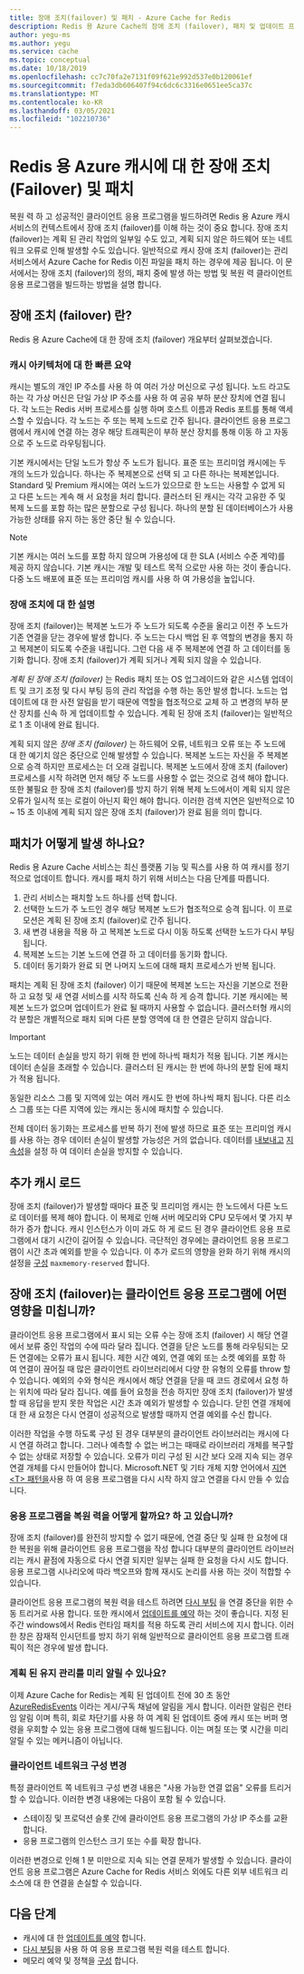 ```yaml
---
title: 장애 조치(failover) 및 패치 - Azure Cache for Redis
description: Redis 용 Azure Cache의 장애 조치 (failover), 패치 및 업데이트 프로세스에 대해 알아봅니다.
author: yegu-ms
ms.author: yegu
ms.service: cache
ms.topic: conceptual
ms.date: 10/18/2019
ms.openlocfilehash: cc7c70fa2e7131f09f621e992d537e0b120061ef
ms.sourcegitcommit: f7eda3db606407f94c6dc6c3316e0651ee5ca37c
ms.translationtype: MT
ms.contentlocale: ko-KR
ms.lasthandoff: 03/05/2021
ms.locfileid: "102210736"
---
```

# <a name="failover-and-patching-for-azure-cache-for-redis"></a>Redis 용 Azure 캐시에 대 한 장애 조치 (Failover) 및 패치

복원 력 하 고 성공적인 클라이언트 응용 프로그램을 빌드하려면 Redis 용 Azure 캐시 서비스의 컨텍스트에서 장애 조치 (failover)를 이해 하는 것이 중요 합니다. 장애 조치 (failover)는 계획 된 관리 작업의 일부일 수도 있고, 계획 되지 않은 하드웨어 또는 네트워크 오류로 인해 발생할 수도 있습니다. 일반적으로 캐시 장애 조치 (failover)는 관리 서비스에서 Azure Cache for Redis 이진 파일을 패치 하는 경우에 제공 됩니다. 이 문서에서는 장애 조치 (failover)의 정의, 패치 중에 발생 하는 방법 및 복원 력 클라이언트 응용 프로그램을 빌드하는 방법을 설명 합니다.

## <a name="what-is-a-failover"></a>장애 조치 (failover) 란?

Redis 용 Azure Cache에 대 한 장애 조치 (failover) 개요부터 살펴보겠습니다.

### <a name="a-quick-summary-of-cache-architecture"></a>캐시 아키텍처에 대 한 빠른 요약

캐시는 별도의 개인 IP 주소를 사용 하 여 여러 가상 머신으로 구성 됩니다. 노드 라고도 하는 각 가상 머신은 단일 가상 IP 주소를 사용 하 여 공유 부하 분산 장치에 연결 됩니다. 각 노드는 Redis 서버 프로세스를 실행 하며 호스트 이름과 Redis 포트를 통해 액세스할 수 있습니다. 각 노드는 주 또는 복제 노드로 간주 됩니다. 클라이언트 응용 프로그램에서 캐시에 연결 하는 경우 해당 트래픽은이 부하 분산 장치를 통해 이동 하 고 자동으로 주 노드로 라우팅됩니다.

기본 캐시에서는 단일 노드가 항상 주 노드가 됩니다. 표준 또는 프리미엄 캐시에는 두 개의 노드가 있습니다. 하나는 주 복제본으로 선택 되 고 다른 하나는 복제본입니다. Standard 및 Premium 캐시에는 여러 노드가 있으므로 한 노드는 사용할 수 없게 되 고 다른 노드는 계속 해 서 요청을 처리 합니다. 클러스터 된 캐시는 각각 고유한 주 및 복제 노드를 포함 하는 많은 분할으로 구성 됩니다. 하나의 분할 된 데이터베이스가 사용 가능한 상태를 유지 하는 동안 중단 될 수 있습니다.

> [!NOTE]
> 기본 캐시는 여러 노드를 포함 하지 않으며 가용성에 대 한 SLA (서비스 수준 계약)를 제공 하지 않습니다. 기본 캐시는 개발 및 테스트 목적 으로만 사용 하는 것이 좋습니다. 다중 노드 배포에 표준 또는 프리미엄 캐시를 사용 하 여 가용성을 높입니다.

### <a name="explanation-of-a-failover"></a>장애 조치에 대 한 설명

장애 조치 (failover)는 복제본 노드가 주 노드가 되도록 수준을 올리고 이전 주 노드가 기존 연결을 닫는 경우에 발생 합니다. 주 노드는 다시 백업 된 후 역할의 변경을 통지 하 고 복제본이 되도록 수준을 내립니다. 그런 다음 새 주 복제본에 연결 하 고 데이터를 동기화 합니다. 장애 조치 (failover)가 계획 되거나 계획 되지 않을 수 있습니다.

*계획 된 장애 조치 (failover)* 는 Redis 패치 또는 OS 업그레이드와 같은 시스템 업데이트 및 크기 조정 및 다시 부팅 등의 관리 작업을 수행 하는 동안 발생 합니다. 노드는 업데이트에 대 한 사전 알림을 받기 때문에 역할을 협조적으로 교체 하 고 변경의 부하 분산 장치를 신속 하 게 업데이트할 수 있습니다. 계획 된 장애 조치 (failover)는 일반적으로 1 초 이내에 완료 됩니다.

계획 되지 않은 *장애 조치 (failover)* 는 하드웨어 오류, 네트워크 오류 또는 주 노드에 대 한 예기치 않은 중단으로 인해 발생할 수 있습니다. 복제본 노드는 자신을 주 복제본으로 승격 하지만 프로세스는 더 오래 걸립니다. 복제본 노드에서 장애 조치 (failover) 프로세스를 시작 하려면 먼저 해당 주 노드를 사용할 수 없는 것으로 검색 해야 합니다. 또한 불필요 한 장애 조치 (failover)를 방지 하기 위해 복제 노드에서이 계획 되지 않은 오류가 일시적 또는 로컬이 아닌지 확인 해야 합니다. 이러한 검색 지연은 일반적으로 10 ~ 15 초 이내에 계획 되지 않은 장애 조치 (failover)가 완료 됨을 의미 합니다.

## <a name="how-does-patching-occur"></a>패치가 어떻게 발생 하나요?

Redis 용 Azure Cache 서비스는 최신 플랫폼 기능 및 픽스를 사용 하 여 캐시를 정기적으로 업데이트 합니다. 캐시를 패치 하기 위해 서비스는 다음 단계를 따릅니다.

1. 관리 서비스는 패치할 노드 하나를 선택 합니다.
1. 선택한 노드가 주 노드인 경우 해당 복제본 노드가 협조적으로 승격 됩니다. 이 프로 모션은 계획 된 장애 조치 (failover)로 간주 됩니다.
1. 새 변경 내용을 적용 하 고 복제본 노드로 다시 이동 하도록 선택한 노드가 다시 부팅 됩니다.
1. 복제본 노드는 기본 노드에 연결 하 고 데이터를 동기화 합니다.
1. 데이터 동기화가 완료 되 면 나머지 노드에 대해 패치 프로세스가 반복 됩니다.

패치는 계획 된 장애 조치 (failover) 이기 때문에 복제본 노드는 자신을 기본으로 전환 하 고 요청 및 새 연결 서비스를 시작 하도록 신속 하 게 승격 합니다. 기본 캐시에는 복제본 노드가 없으며 업데이트가 완료 될 때까지 사용할 수 없습니다. 클러스터형 캐시의 각 분할은 개별적으로 패치 되며 다른 분할 영역에 대 한 연결은 닫히지 않습니다.

> [!IMPORTANT]
> 노드는 데이터 손실을 방지 하기 위해 한 번에 하나씩 패치가 적용 됩니다. 기본 캐시는 데이터 손실을 초래할 수 있습니다. 클러스터 된 캐시는 한 번에 하나의 분할 된에 패치가 적용 됩니다.

동일한 리소스 그룹 및 지역에 있는 여러 캐시도 한 번에 하나씩 패치 됩니다.  다른 리소스 그룹 또는 다른 지역에 있는 캐시는 동시에 패치할 수 있습니다.

전체 데이터 동기화는 프로세스를 반복 하기 전에 발생 하므로 표준 또는 프리미엄 캐시를 사용 하는 경우 데이터 손실이 발생할 가능성은 거의 없습니다. 데이터를 [내보내고](cache-how-to-import-export-data.md#export) [지 속성](cache-how-to-premium-persistence.md)을 설정 하 여 데이터 손실을 방지할 수 있습니다.

## <a name="additional-cache-load"></a>추가 캐시 로드

장애 조치 (failover)가 발생할 때마다 표준 및 프리미엄 캐시는 한 노드에서 다른 노드로 데이터를 복제 해야 합니다. 이 복제로 인해 서버 메모리와 CPU 모두에서 몇 가지 부하가 증가 합니다. 캐시 인스턴스가 이미 과도 하 게 로드 된 경우 클라이언트 응용 프로그램에서 대기 시간이 길어질 수 있습니다. 극단적인 경우에는 클라이언트 응용 프로그램이 시간 초과 예외를 받을 수 있습니다. 이 추가 로드의 영향을 완화 하기 위해 캐시의 설정을 [구성](cache-configure.md#memory-policies) `maxmemory-reserved` 합니다.

## <a name="how-does-a-failover-affect-my-client-application"></a>장애 조치 (failover)는 클라이언트 응용 프로그램에 어떤 영향을 미칩니까?

클라이언트 응용 프로그램에서 표시 되는 오류 수는 장애 조치 (failover) 시 해당 연결에서 보류 중인 작업의 수에 따라 달라 집니다. 연결을 닫은 노드를 통해 라우팅되는 모든 연결에는 오류가 표시 됩니다. 제한 시간 예외, 연결 예외 또는 소켓 예외를 포함 하 여 연결이 끊어질 때 많은 클라이언트 라이브러리에서 다양 한 유형의 오류를 throw 할 수 있습니다. 예외의 수와 형식은 캐시에서 해당 연결을 닫을 때 코드 경로에서 요청 하는 위치에 따라 달라 집니다. 예를 들어 요청을 전송 하지만 장애 조치 (failover)가 발생할 때 응답을 받지 못한 작업은 시간 초과 예외가 발생할 수 있습니다. 닫힌 연결 개체에 대 한 새 요청은 다시 연결이 성공적으로 발생할 때까지 연결 예외를 수신 합니다.

이러한 작업을 수행 하도록 구성 된 경우 대부분의 클라이언트 라이브러리는 캐시에 다시 연결 하려고 합니다. 그러나 예측할 수 없는 버그는 때때로 라이브러리 개체를 복구할 수 없는 상태로 저장할 수 있습니다. 오류가 미리 구성 된 시간 보다 오래 지속 되는 경우 연결 개체를 다시 만들어야 합니다. Microsoft.NET 및 기타 개체 지향 언어에서 [지연 \<T\> 패턴을](https://gist.github.com/JonCole/925630df72be1351b21440625ff2671f#reconnecting-with-lazyt-pattern)사용 하 여 응용 프로그램을 다시 시작 하지 않고 연결을 다시 만들 수 있습니다.

### <a name="how-do-i-make-my-application-resilient"></a>응용 프로그램을 복원 력을 어떻게 할까요? 하 고 있습니까?

장애 조치 (failover)를 완전히 방지할 수 없기 때문에, 연결 중단 및 실패 한 요청에 대 한 복원을 위해 클라이언트 응용 프로그램을 작성 합니다 대부분의 클라이언트 라이브러리는 캐시 끝점에 자동으로 다시 연결 되지만 일부는 실패 한 요청을 다시 시도 합니다. 응용 프로그램 시나리오에 따라 백오프와 함께 재시도 논리를 사용 하는 것이 적합할 수 있습니다.

클라이언트 응용 프로그램의 복원 력을 테스트 하려면 [다시 부팅](cache-administration.md#reboot) 을 연결 중단을 위한 수동 트리거로 사용 합니다. 또한 캐시에서 [업데이트를 예약](cache-administration.md#schedule-updates) 하는 것이 좋습니다. 지정 된 주간 windows에서 Redis 런타임 패치를 적용 하도록 관리 서비스에 지시 합니다. 이러한 창은 잠재적 인시던트를 방지 하기 위해 일반적으로 클라이언트 응용 프로그램 트래픽이 적은 경우에 발생 합니다.

### <a name="can-i-be-notified-in-advance-of-a-planned-maintenance"></a>계획 된 유지 관리를 미리 알릴 수 있나요?

이제 Azure Cache for Redis는 계획 된 업데이트 전에 30 초 동안 [AzureRedisEvents](https://github.com/Azure/AzureCacheForRedis/blob/main/AzureRedisEvents.md) 이라는 게시/구독 채널에 알림을 게시 합니다. 이러한 알림은 런타임 알림 이며 특히, 회로 차단기를 사용 하 여 계획 된 업데이트 중에 캐시 또는 버퍼 명령을 우회할 수 있는 응용 프로그램에 대해 빌드됩니다. 이는 며칠 또는 몇 시간을 미리 알릴 수 있는 메커니즘이 아닙니다.

### <a name="client-network-configuration-changes"></a>클라이언트 네트워크 구성 변경

특정 클라이언트 쪽 네트워크 구성 변경 내용은 "사용 가능한 연결 없음" 오류를 트리거할 수 있습니다. 이러한 변경 내용에는 다음이 포함 될 수 있습니다.

- 스테이징 및 프로덕션 슬롯 간에 클라이언트 응용 프로그램의 가상 IP 주소를 교환 합니다.
- 응용 프로그램의 인스턴스 크기 또는 수를 확장 합니다.

이러한 변경으로 인해 1 분 미만으로 지속 되는 연결 문제가 발생할 수 있습니다. 클라이언트 응용 프로그램은 Azure Cache for Redis 서비스 외에도 다른 외부 네트워크 리소스에 대 한 연결을 손실할 수 있습니다.

## <a name="next-steps"></a>다음 단계

- 캐시에 대 한 [업데이트를 예약](cache-administration.md#schedule-updates) 합니다.
- [다시 부팅](cache-administration.md#reboot)을 사용 하 여 응용 프로그램 복원 력을 테스트 합니다.
- 메모리 예약 및 정책을 [구성](cache-configure.md#memory-policies) 합니다.
